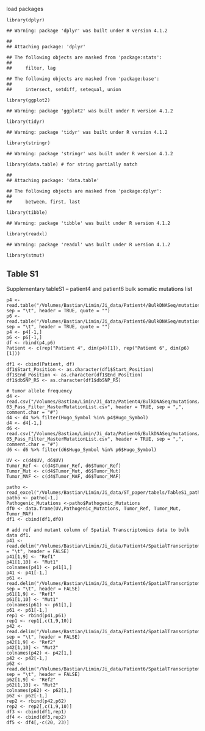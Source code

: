 load packages

    library(dplyr)

    ## Warning: package 'dplyr' was built under R version 4.1.2

    ## 
    ## Attaching package: 'dplyr'

    ## The following objects are masked from 'package:stats':
    ## 
    ##     filter, lag

    ## The following objects are masked from 'package:base':
    ## 
    ##     intersect, setdiff, setequal, union

    library(ggplot2)

    ## Warning: package 'ggplot2' was built under R version 4.1.2

    library(tidyr)

    ## Warning: package 'tidyr' was built under R version 4.1.2

    library(stringr)

    ## Warning: package 'stringr' was built under R version 4.1.2

    library(data.table) # for string partially match 

    ## 
    ## Attaching package: 'data.table'

    ## The following objects are masked from 'package:dplyr':
    ## 
    ##     between, first, last

    library(tibble)

    ## Warning: package 'tibble' was built under R version 4.1.2

    library(readxl)

    ## Warning: package 'readxl' was built under R version 4.1.2

    library(stmut)

## Table S1

Supplementary tableS1 – patient4 and patient6 bulk somatic mutations
list

    p4 <- read.table("/Volumes/Bastian/Limin/Ji_data/Patient4/BulkDNASeq/mutations/somaticMML.txt", sep = "\t", header = TRUE, quote = "")
    p6 <- read.table("/Volumes/Bastian/Limin/Ji_data/Patient6/BulkDNASeq/mutations/somaticMML.txt", sep = "\t", header = TRUE, quote = "")
    p4 <- p4[-1,]
    p6 <- p6[-1,]
    df <- rbind(p4,p6)
    Patient <- c(rep("Patient 4", dim(p4)[1]), rep("Patient 6", dim(p6)[1]))

    df1 <- cbind(Patient, df)
    df1$Start_Position <- as.character(df1$Start_Position)
    df1$End_Position <- as.character(df1$End_Position)
    df1$dbSNP_RS <- as.character(df1$dbSNP_RS)

    # tumor allele frequency
    d4 <- read.csv("/Volumes/Bastian/Limin/Ji_data/Patient4/BulkDNASeq/mutations/AJ-03_Pass_Filter_MasterMutationList.csv", header = TRUE, sep = ",", comment.char = "#")
    d4 <- d4 %>% filter(Hugo_Symbol %in% p4$Hugo_Symbol)
    d4 <- d4[-1,]
    d6 <- read.csv("/Volumes/Bastian/Limin/Ji_data/Patient6/BulkDNASeq/mutations/AJ-05_Pass_Filter_MasterMutationList.csv", header = TRUE, sep = ",", comment.char = "#")
    d6 <- d6 %>% filter(d6$Hugo_Symbol %in% p6$Hugo_Symbol)

    UV <- c(d4$UV, d6$UV)
    Tumor_Ref <- c(d4$Tumor_Ref, d6$Tumor_Ref)
    Tumor_Mut <- c(d4$Tumor_Mut, d6$Tumor_Mut)
    Tumor_MAF <- c(d4$Tumor_MAF, d6$Tumor_MAF)

    patho <- read_excel("/Volumes/Bastian/Limin/Ji_data/ST_paper/tabels/TableS1_pathogenicMarked.xlsx")
    patho <- patho[-1,]
    Pathogenic_Mutations <-patho$Pathogenic_Mutations
    df0 <- data.frame(UV,Pathogenic_Mutations, Tumor_Ref, Tumor_Mut, Tumor_MAF)
    df1 <- cbind(df1,df0)

    # add ref and mutant column of Spatial Transcriptomics data to bulk data df1.
    p41 <- read.delim("/Volumes/Bastian/Limin/Ji_data/Patient4/SpatialTranscriptomic/Rep1/PointMutation/AllSpots/mpileupOutput/MpileupOutput_RNA_allSpots.txt",sep = "\t", header = FALSE)
    p41[1,9] <- "Ref1"
    p41[1,10] <- "Mut1"
    colnames(p41) <- p41[1,]
    p41 <- p41[-1,]
    p61 <- read.delim("/Volumes/Bastian/Limin/Ji_data/Patient6/SpatialTranscriptomic/Rep1/PointMutation/AllSpots/mpileup/MpileupOutput_RNA.txt", sep = "\t", header = FALSE)
    p61[1,9] <- "Ref1"
    p61[1,10] <- "Mut1"
    colnames(p61) <- p61[1,]
    p61 <- p61[-1,]
    rep1 <- rbind(p41,p61)
    rep1 <- rep1[,c(1,9,10)]
    p42 <- read.delim("/Volumes/Bastian/Limin/Ji_data/Patient4/SpatialTranscriptomic/Rep2/PointMutation/AllSpots/mpileup/MpileupOutput_RNA.txt", sep = "\t", header = FALSE)
    p42[1,9] <- "Ref2"
    p42[1,10] <- "Mut2"
    colnames(p42) <- p42[1,]
    p42 <- p42[-1,]
    p62 <- read.delim("/Volumes/Bastian/Limin/Ji_data/Patient6/SpatialTranscriptomic/Rep2/PointMutation/AllSpots/mpileup/MpileupOutput_RNA.txt", sep = "\t", header = FALSE)
    p62[1,9] <- "Ref2"
    p62[1,10] <- "Mut2"
    colnames(p62) <- p62[1,]
    p62 <- p62[-1,]
    rep2 <- rbind(p42,p62)
    rep2 <- rep2[,c(1,9,10)]
    df3 <- cbind(df1,rep1)
    df4 <- cbind(df3,rep2)
    df5 <- df4[,-c(20, 23)]
